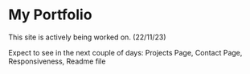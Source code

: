 # My Portfolio

This site is actively being worked on. (22/11/23)

Expect to see in the next couple of days: Projects Page, Contact Page, Responsiveness, Readme file
